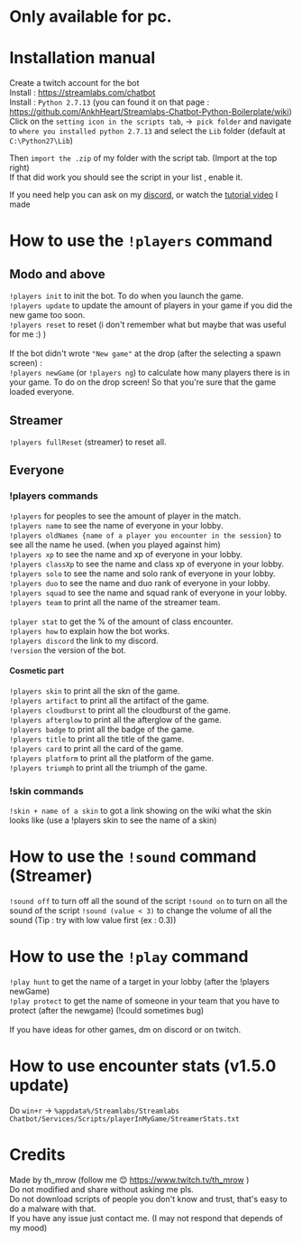 # **Only available for pc.**
# Installation manual

Create a twitch account for the bot<br />
Install : https://streamlabs.com/chatbot<br />
Install : `Python 2.7.13` (you can found it on that page : https://github.com/AnkhHeart/Streamlabs-Chatbot-Python-Boilerplate/wiki)<br />
Click on the `setting icon in the scripts tab`, ->` pick folder` and navigate to `where you installed python 2.7.13` and select the `Lib` folder (default at `C:\Python27\Lib`)<br />
 
 
Then `import the .zip` of my folder with the script tab. (Import at the top right)<br />
If that did work you should see the script in your list , enable it.<br />
 
If you need help you can ask on my [discord](https://discord.gg/NCHEraagAB), or watch the [tutorial video](https://youtu.be/YoXAVS30B8Q) I made

# How to use the `!players` command<br />

## Modo and above
`!players init` to init the bot. To do when you launch the game.<br />
`!players update` to update the amount of players in your game if you did the new game too soon.<br />
`!players reset` to reset (i don't remember what but maybe that was useful for me :) )<br /><br />
If the bot didn't wrote `"New game"` at the drop (after the selecting a spawn screen) : <br />
`!players newGame` (or `!players ng`) to calculate how many players there is in your game. To do on the drop screen! So that you're sure that the game loaded everyone.<br />

## Streamer
`!players fullReset` (streamer) to reset all. <br />

## Everyone
### !players commands
`!players` for peoples to see the amount of player in the match.<br />
`!players name` to see the name of everyone in your lobby.<br />
`!players oldNames {name of a player you encounter in the session}` to see all the name he used. (when you played against him)<br />
`!players xp` to see the name and xp of everyone in your lobby.<br />
`!players classXp` to see the name and class xp of everyone in your lobby.<br />
`!players solo` to see the name and solo rank of everyone in your lobby.<br />
`!players duo` to see the name and duo rank of everyone in your lobby.<br />
`!players squad` to see the name and squad rank of everyone in your lobby.<br />
`!players team` to print all the name of the streamer team.<br />
<br/>
`!player stat` to get the % of the amount of class encounter.
<br/>
`!players how` to explain how the bot works.<br />
`!players discord` the link to my discord.<br />
`!version` the version of the bot.<br />
#### Cosmetic part
`!players skin` to print all the skn of the game.<br />
`!players artifact` to print all the artifact of the game.<br />
`!players cloudburst` to print all the cloudburst of the game.<br />
`!players afterglow` to print all the afterglow of the game.<br />
`!players badge` to print all the badge of the game.<br />
`!players title` to print all the title of the game.<br />
`!players card` to print all the card of the game.<br />
`!players platform` to print all the platform of the game.<br />
`!players triumph` to print all the triumph of the game.<br />
### !skin commands
`!skin + name of a skin` to got a link showing on the wiki what the skin looks like (use a !players skin to see the name of a skin)<br />

# How to use the `!sound` command (Streamer) <br />
`!sound off` to turn off all the sound of the script
`!sound on` to turn on all the sound of the script
`!sound (value < 3)` to change the volume of all the sound (Tip : try with low value first (ex : 0.3))

# How to use the `!play` command<br />
`!play hunt` to get the name of a target in your lobby (after the !players newGame)<br />
`!play protect` to get the name of someone in your team that you have to protect (after the newgame) (!could sometimes bug)<br />
<br />
If you have ideas for other games, dm on discord or on twitch.<br />

# How to use encounter stats (v1.5.0 update)<br />
Do `win+r` -> `%appdata%/Streamlabs/Streamlabs Chatbot/Services/Scripts/playerInMyGame/StreamerStats.txt`

# Credits <br />
Made by th_mrow (follow me 😊 https://www.twitch.tv/th_mrow ) <br />
Do not modified and share without asking me pls.<br />
Do not download scripts of people you don't know and trust, that's easy to do a malware with that.<br />
If you have any issue just contact me. (I may not respond that depends of my mood)<br />
